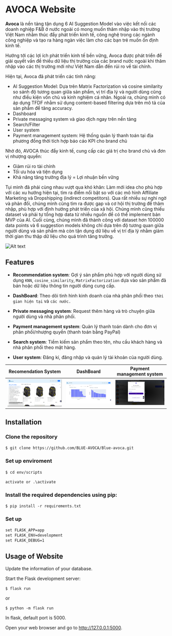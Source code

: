 # AVOCA Website

**Avoca** là nền tảng tận dụng 6 AI Suggestion Model vào việc kết nối các doanh nghiệp F&B ở nước ngoài có mong muốn thâm nhập vào thị trường Việt Nam nhằm thúc đẩy phát triển kinh tế, công nghệ trong các ngành công nghiệp và tạo ra hàng ngàn việc làm cho các bạn trẻ muốn ổn định kinh tế.

Hướng tới các lợi ích phát triển kinh tế bền vững, Avoca được phát triển để giải quyết vấn đề thiếu dữ liệu thị trường của các brand nước ngoài khi thâm nhập vào các thị trường mới như Việt Nam dẫn đến rủi ro về tài chính.

Hiện tại, Avoca đã phát triển các tính năng:
- AI Suggestion Model: Dựa trên Matrix Factorization và cosine similarity so sánh độ tương quan giữa sản phẩm, vị trí địa lý và người dùng cũng như điều kiện vốn chủ và kinh nghiệm cá nhân. Ngoài ra, chúng mình có áp dụng TFDF nhằm sử dụng content-based filtering dựa trên mô tả của sản phẩm để tăng accuracy.
- Dashboard
- Private messaging system và giao dịch ngay trên nền tảng
- Search/Filter
- User system
- Payment management system: Hệ thống quản lý thanh toán tại địa phương đồng thời tích hợp báo cáo KPI cho brand chủ

Nhờ đó, AVOCA thúc đẩy kinh tế, cung cấp các giá trị cho brand chủ và đơn vị nhượng quyền:
- Giảm rủi ro tài chính
- Tối ưu hóa và tiện dụng
- Khả năng tăng trưởng địa lý
= Lợi nhuận bền vững

Tụi mình đã phải cùng nhau vượt qua khó khăn:
Làm mới idea cho phù hợp với các xu hướng hiện tại, tìm ra điểm nổi bật so với các mô hình Affiliate Marketing và Dropshipping (indirect competitors). Qua rất nhiều sự nghi ngờ và phản đối, chúng mình cũng tìm ra được gap và cơ hội thị trường để thâm nhập, phù hợp với định hướng phát triển của xã hội.
Chúng mình cũng thiếu dataset và phải tự tổng hợp data từ nhiều nguồn để có thể implement bản MVP của AI.  Cuối cùng, chúng mình đã thành công với dataset hơn 100000 data points và 6 suggestion models không chỉ dựa trên độ tương quan giữa người dùng và sản phẩm mà còn tận dụng dữ liệu về vị trí địa lý nhằm giảm thời gian thu thập dữ liệu cho quá trình tăng trưởng.

![Alt text](demo/demo.gif)

## Features

- **Recommendation system**: Gợi ý sản phẩm phù hợp với người dùng sử dụng `KNN`, `cosine_similarity`, `MatrixFactorization` dựa vào sản phẩm đã bán hoặc dữ liệu thông tin người dùng cung cấp.

- **DashBoard**: Theo dõi tình hình kinh doanh của nhà phân phối theo `thời gian hiện tại` và `các nước.`

- **Private messaging system**: Request thêm hàng và trò chuyện giữa người dùng và nhà phân phối.

- **Payment management system**: Quản lý thanh toán dành cho đơn vị phân phối/nhượng quyền (thanh toán bằng PayPal)

- **Search system**: Tiềm kiếm sản phẩm theo tên, nhu cầu khách hàng và nhà phân phối theo mặt hàng.

- **User system**: Đăng kí, đăng nhập và quản lý tài khoản của người dùng.


| Recomendation System| DashBoard| Payment management system|
|---------------------------------------------------|---------------------------------------------------| ---------------------------------------------------|
| <img src="./demo/2.png" width="1000px">     | <img src="./demo/3.png" width="1000px">  |  <img src="./demo/1.png" width="1000px"> 

## Installation

### Clone the repository

```
$ git clone https://github.com/BLUE-AVOCA/Blue-avoca.git
```

### Set up enviroment 

```
$ cd env/scripts
```

```
activate or .\activate
```


### Install the required dependencies using pip:

```
$ pip install -r requirements.txt
```

### Set up 

```
set FLASK_APP=app 
set FLASK_ENV=development
set FLASK_DEBUG=1
```

## Usage of Website

Update the information of your database.

Start the Flask development server:

```
$ flask run 
```
or

```
$ python -m flask run
```

In flask, default port is 5000.

Open your web browser and go to http://127.0.0.1:5000.



